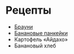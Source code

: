 # Рецепты

- [Брауни](brownie.md)
- [Банановые панкейки](banan.md)
- Картофель «Айдахо»
- Банановый хлеб
